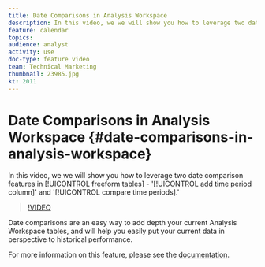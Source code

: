 ```yaml
---
title: Date Comparisons in Analysis Workspace
description: In this video, we we will show you how to leverage two date comparison features in freeform tables - 'add time period column' and 'compare time periods.'
feature: calendar
topics: 
audience: analyst
activity: use
doc-type: feature video
team: Technical Marketing
thumbnail: 23985.jpg
kt: 2011
---
```


# Date Comparisons in Analysis Workspace {#date-comparisons-in-analysis-workspace}

In this video, we we will show you how to leverage two date comparison features in [!UICONTROL freeform tables] - '[!UICONTROL add time period column]' and '[!UICONTROL compare time periods].'

>[!VIDEO](https://video.tv.adobe.com/v/23985/?quality=12)

Date comparisons are an easy way to add depth your current Analysis Workspace tables, and will help you easily put your current data in perspective to historical performance.

For more information on this feature, please see the [documentation](https://marketing.adobe.com/resources/help/en_US/analytics/analysis-workspace/time_comparison.html).
